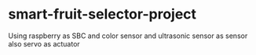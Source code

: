 # smart-fruit-selector-project
Using raspberry as SBC and color sensor and ultrasonic sensor as sensor also servo as actuator
